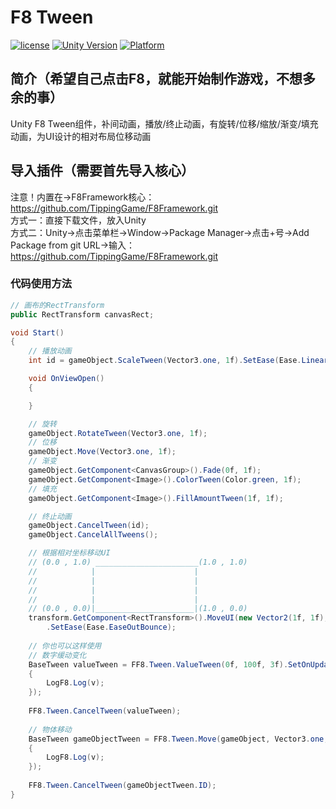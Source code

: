 # F8 Tween

[![license](http://img.shields.io/badge/license-MIT-green.svg)](https://opensource.org/licenses/MIT) 
[![Unity Version](https://img.shields.io/badge/unity-2021.3.15f1-blue)](https://unity.com) 
[![Platform](https://img.shields.io/badge/platform-Win%20%7C%20Android%20%7C%20iOS%20%7C%20Mac%20%7C%20Linux%20%7C%20WebGL-orange)]() 

## 简介（希望自己点击F8，就能开始制作游戏，不想多余的事）
Unity F8 Tween组件，补间动画，播放/终止动画，有旋转/位移/缩放/渐变/填充动画，为UI设计的相对布局位移动画  

## 导入插件（需要首先导入核心）
注意！内置在->F8Framework核心：https://github.com/TippingGame/F8Framework.git  
方式一：直接下载文件，放入Unity  
方式二：Unity->点击菜单栏->Window->Package Manager->点击+号->Add Package from git URL->输入：https://github.com/TippingGame/F8Framework.git  

### 代码使用方法
```C#
// 画布的RectTransform
public RectTransform canvasRect;

void Start()
{
    // 播放动画
    int id = gameObject.ScaleTween(Vector3.one, 1f).SetEase(Ease.Linear).SetOnComplete(OnViewOpen).ID;

    void OnViewOpen()
    {

    }

    // 旋转
    gameObject.RotateTween(Vector3.one, 1f);
    // 位移
    gameObject.Move(Vector3.one, 1f);
    // 渐变
    gameObject.GetComponent<CanvasGroup>().Fade(0f, 1f);
    gameObject.GetComponent<Image>().ColorTween(Color.green, 1f);
    // 填充
    gameObject.GetComponent<Image>().FillAmountTween(1f, 1f);

    // 终止动画
    gameObject.CancelTween(id);
    gameObject.CancelAllTweens();

    // 根据相对坐标移动UI
    // (0.0 , 1.0) _______________________(1.0 , 1.0)
    //            |                      |
    //            |                      |                  
    //            |                      |
    //            |                      |
    // (0.0 , 0.0)|______________________|(1.0 , 0.0)
    transform.GetComponent<RectTransform>().MoveUI(new Vector2(1f, 1f), canvasRect, 1f)
        .SetEase(Ease.EaseOutBounce);
    
    // 你也可以这样使用
    // 数字缓动变化
    BaseTween valueTween = FF8.Tween.ValueTween(0f, 100f, 3f).SetOnUpdateFloat((float v) =>
    {
        LogF8.Log(v);
    });
    
    FF8.Tween.CancelTween(valueTween);
    
    // 物体移动
    BaseTween gameObjectTween = FF8.Tween.Move(gameObject, Vector3.one, 3f).SetOnUpdateVector3((Vector3 v) =>
    {
        LogF8.Log(v);
    });
    
    FF8.Tween.CancelTween(gameObjectTween.ID);
}
```


